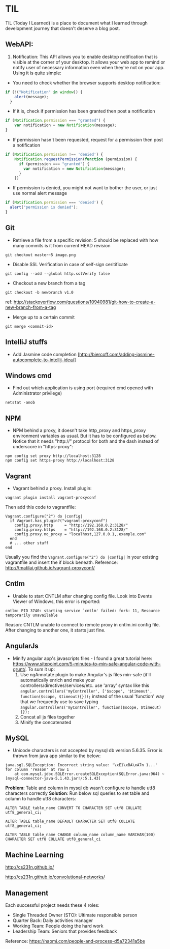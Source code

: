 # TIL
TIL (Today I Learned) is a place to document what I learned through development journey that doesn't deserve a blog post.

## WebAPI:

1. Notification:
This API allows you to enable desktop notification that is visible at the corner of your desktop.
It allows your web app to remind or notify user of necessary information even when they're not on your app.
Using it is quite simple:

* You need to check whether the browser supports desktop notification:
```javascript
if (!("Notification" in window)) {
    alert(message);
  } 
```
* If it is, check if permission has been granted then post a notification
```javascript
if (Notification.permission === "granted") {
    var notification = new Notification(message);
}
```
* If permission hasn't been requested, request for a permission then post a notification
```javascript
if (Notification.permission !== 'denied') {
    Notification.requestPermission(function (permission) {
      if (permission === "granted") {
        var notification = new Notification(message);
      }
    })
```
* If permission is denied, you might not want to bother the user, or just use normal alert message
```javascript
if (Notification.permission === 'denied') {
  alert("permission is denied");
}
```


## Git
* Retrieve a file from a specific revision: 5 should be replaced with how many commits is it from current HEAD revision
```
git checkout master~5 image.png
```

* Disable SSL Verification in case of self-sign ceritificate
```
git config --add --global http.sslVerify false
```

* Checkout a new branch from a tag 
```
git checkout -b newbranch v1.0
```
ref: http://stackoverflow.com/questions/10940981/git-how-to-create-a-new-branch-from-a-tag

* Merge up to a certain commit
```
git merge <commit-id>
```

## IntelliJ stuffs
* Add Jasmine code completion [http://biercoff.com/adding-jasmine-autocomplete-to-intellij-idea/]

## Windows cmd
* Find out which application is using port (required cmd opened with Administrator privilege)
```
netstat -anob
```

## NPM
* NPM behind a proxy, it doesn't take http_proxy and https_proxy environment variables as usual. But it has to be configured as below. Notice that it needs "http://" protocol for both and the dash instead of underscore in "https-proxy":
```
npm config set proxy http://localhost:3128
npm config set https-proxy http://localhost:3128
```

## Vagrant
* Vagrant behind a proxy. Install plugin:
```
vagrant plugin install vagrant-proxyconf
```
Then add this code to vagrantfile:
```
Vagrant.configure("2") do |config|
  if Vagrant.has_plugin?("vagrant-proxyconf")
    config.proxy.http     = "http://192.168.0.2:3128/"
    config.proxy.https    = "http://192.168.0.2:3128/"
    config.proxy.no_proxy = "localhost,127.0.0.1,.example.com"
  end
  # ... other stuff
end
```
Usually you find the `Vagrant.configure("2") do |config|` in your existing vagrantfile and insert the if block beneath.
Reference: http://tmatilai.github.io/vagrant-proxyconf/

## Cntlm
* Unable to start CNTLM after changing config file.
Look into Events Viewer of Windows, this error is reported:
```
cntlm: PID 3740: starting service `cntlm' failed: fork: 11, Resource temporarily unavailable
```
Reason: CNTLM unable to connect to remote proxy in cntlm.ini config file.
After changing to another one, it starts just fine.

## AngularJs
* Minify angular app's javascripts files - 
I found a great tutorial here: https://www.sitepoint.com/5-minutes-to-min-safe-angular-code-with-grunt/. To sum it up:
  1. Use ngAnnotate plugin to make Angular's js files min-safe (it'll automatically enrich and make your controllers/directives/services/etc. use 'array' syntax like this `angular.controllers('myController', ['$scope', '$timeout', function($scope, $timeout){}]);` instead of the usual 'function' way that we frequently use to save typing `angular.controllers('myController', function($scope, $timeout){});`
  2. Concat all js files together
  3. Minify the concatenated 
  
## MySQL
* Unicode characters is not accepted by mysql db version 5.6.35. Error is thrown from java app similar to the below: 
```
java.sql.SQLException: Incorrect string value: '\xE1\xBA\xA7n 1...' for column 'reason' at row 1
	at com.mysql.jdbc.SQLError.createSQLException(SQLError.java:964) ~[mysql-connector-java-5.1.43.jar!/:5.1.43]
```
**Problem**: Table and column in mysql db wasn't configure to handle utf8 characters correctly
**Solution**: Run below sql queries to set table and column to handle utf8 characters:
```
ALTER TABLE table_name CONVERT TO CHARACTER SET utf8 COLLATE utf8_general_ci;

ALTER TABLE table_name DEFAULT CHARACTER SET utf8 COLLATE utf8_general_ci;

ALTER TABLE table_name CHANGE column_name column_name VARCHAR(100) CHARACTER SET utf8 COLLATE utf8_general_ci
```


## Machine Learning
http://cs231n.github.io/

http://cs231n.github.io/convolutional-networks/


## Management

Each successful project needs these 4 roles:
- Single Threaded Owner (STO): Ultimate responsible person 
- Quarter Back: Daily activities manager
- Working Team: People doing the hard work
- Leadership Team: Seniors that provides feedback

Reference: https://naomi.com/people-and-process-d5a72341a5be
